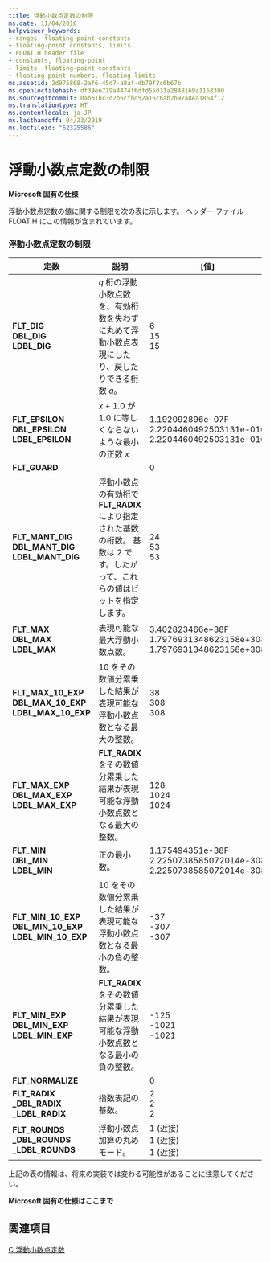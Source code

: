 ```yaml
---
title: 浮動小数点定数の制限
ms.date: 11/04/2016
helpviewer_keywords:
- ranges, floating-point constants
- floating-point constants, limits
- FLOAT.H header file
- constants, floating-point
- limits, floating-point constants
- floating-point numbers, floating limits
ms.assetid: 2d975868-2af6-45d7-a8af-db79f2c6b67b
ms.openlocfilehash: df39ee719a4474f6dfd55d31a2848169a1168390
ms.sourcegitcommit: 0ab61bc3d2b6cfbd52a16c6ab2b97a8ea1864f12
ms.translationtype: HT
ms.contentlocale: ja-JP
ms.lasthandoff: 04/23/2019
ms.locfileid: "62325586"
---
```

# <a name="limits-on-floating-point-constants"></a>浮動小数点定数の制限

**Microsoft 固有の仕様**

浮動小数点定数の値に関する制限を次の表に示します。 ヘッダー ファイル FLOAT.H にこの情報が含まれています。

### <a name="limits-on-floating-point-constants"></a>浮動小数点定数の制限

|定数|説明|[値]|
|--------------|-------------|-----------|
|**FLT_DIG**<br />**DBL_DIG**<br />**LDBL_DIG**|*q* 桁の浮動小数点数を、有効桁数を失わずに丸めて浮動小数点表現にしたり、戻したりできる桁数 *q*。|6<br />15<br />15|
|**FLT_EPSILON**<br />**DBL_EPSILON**<br />**LDBL_EPSILON**|*x* + 1.0 が 1.0 に等しくならないような最小の正数 *x*|1.192092896e-07F<br />2.2204460492503131e-016<br />2.2204460492503131e-016|
|**FLT_GUARD**||0|
|**FLT_MANT_DIG**<br />**DBL_MANT_DIG**<br />**LDBL_MANT_DIG**|浮動小数点の有効桁で **FLT_RADIX** により指定された基数の桁数。 基数は 2 です。したがって、これらの値はビットを指定します。|24<br />53<br />53|
|**FLT_MAX**<br />**DBL_MAX**<br />**LDBL_MAX**|表現可能な最大浮動小数点数。|3.402823466e+38F<br />1.7976931348623158e+308<br />1.7976931348623158e+308|
|**FLT_MAX_10_EXP**<br />**DBL_MAX_10_EXP**<br />**LDBL_MAX_10_EXP**|10 をその数値分累乗した結果が表現可能な浮動小数点数となる最大の整数。|38<br />308<br />308|
|**FLT_MAX_EXP**<br />**DBL_MAX_EXP**<br />**LDBL_MAX_EXP**|**FLT_RADIX** をその数値分累乗した結果が表現可能な浮動小数点数となる最大の整数。|128<br />1024<br />1024|
|**FLT_MIN**<br />**DBL_MIN**<br />**LDBL_MIN**|正の最小数。|1.175494351e-38F<br />2.2250738585072014e-308<br />2.2250738585072014e-308|
|**FLT_MIN_10_EXP**<br />**DBL_MIN_10_EXP**<br />**LDBL_MIN_10_EXP**|10 をその数値分累乗した結果が表現可能な浮動小数点数となる最小の負の整数。|-37<br />-307<br />-307|
|**FLT_MIN_EXP**<br />**DBL_MIN_EXP**<br />**LDBL_MIN_EXP**|**FLT_RADIX** をその数値分累乗した結果が表現可能な浮動小数点数となる最小の負の整数。|-125<br />-1021<br />-1021|
|**FLT_NORMALIZE**||0|
|**FLT_RADIX**<br />**_DBL_RADIX**<br />**_LDBL_RADIX**|指数表記の基数。|2<br />2<br />2|
|**FLT_ROUNDS**<br />**_DBL_ROUNDS**<br />**_LDBL_ROUNDS**|浮動小数点加算の丸めモード。|1 (近接)<br />1 (近接)<br />1 (近接)|

上記の表の情報は、将来の実装では変わる可能性があることに注意してください。

**Microsoft 固有の仕様はここまで**

## <a name="see-also"></a>関連項目

[C 浮動小数点定数](../c-language/c-floating-point-constants.md)
